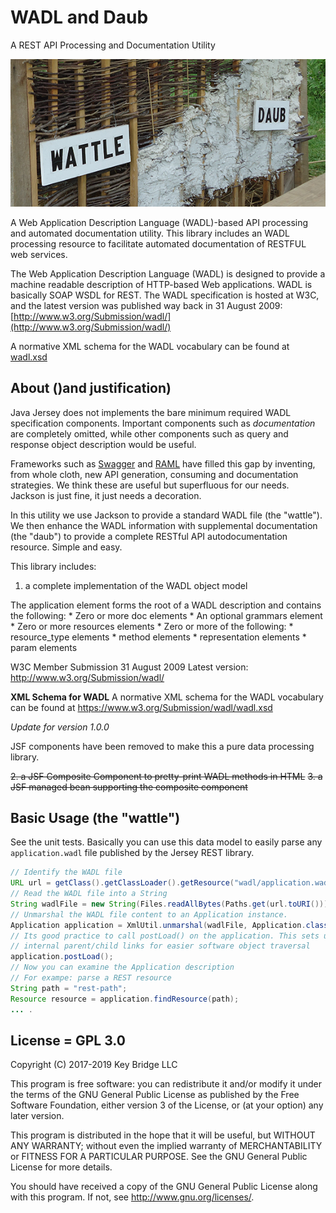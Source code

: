 # WADL and Daub

A REST API Processing and Documentation Utility

![Waddle and Daub](doc/wattle-and-daub.png)

A Web Application Description Language (WADL)-based API processing and automated
documentation utility. This library includes an WADL processing resource to facilitate
automated documentation of RESTFUL web services.

The Web Application Description Language (WADL) is designed to provide a machine
readable description of HTTP-based Web applications. WADL is basically SOAP WSDL for REST.
The WADL specification is hosted at W3C, and the latest version was published
way back in 31 August 2009: [http://www.w3.org/Submission/wadl/](http://www.w3.org/Submission/wadl/)

A normative XML schema for the WADL vocabulary can be found at
[wadl.xsd](https://www.w3.org/Submission/wadl/wadl.xsd)

## About ()and justification)

Java Jersey does not implements the bare minimum required WADL specification
components. Important components such as _documentation_ are completely omitted,
while other components such as query and response object description would be
useful.

Frameworks such as [Swagger](http://swagger.io) and [RAML](http://raml.org)
have filled this gap by inventing, from whole cloth, new API generation, consuming
and documentation strategies. We think these are useful but superfluous for our needs.
Jackson is just fine, it just needs a decoration.

In this utility we use Jackson to provide a standard WADL file (the "wattle"). We
then enhance the WADL information with supplemental documentation (the "daub")
to provide a complete RESTful API autodocumentation resource. Simple and easy.

This library includes:

1. a complete implementation of the WADL object model


The application element forms the root of a WADL description and contains the following:
    * Zero or more doc elements
    * An optional grammars element
    * Zero or more resources elements
    * Zero or more of the following:
        * resource_type elements
        * method elements
        * representation elements
        * param elements

W3C Member Submission 31 August 2009
Latest version: http://www.w3.org/Submission/wadl/

**XML Schema for WADL**
A normative XML schema for the WADL vocabulary can be found at
https://www.w3.org/Submission/wadl/wadl.xsd

_Update for version 1.0.0_

JSF components have been removed to make this a pure data processing library.


~~2. a JSF Composite Component to pretty-print WADL methods in HTML~~
~~3. a JSF managed bean supporting the composite component~~

## Basic Usage (the "wattle")

See the unit tests. Basically you can use this data model to easily
parse any `application.wadl` file published by the Jersey REST library.

```java
// Identify the WADL file
URL url = getClass().getClassLoader().getResource("wadl/application.wadl");
// Read the WADL file into a String 
String wadlFile = new String(Files.readAllBytes(Paths.get(url.toURI())));
// Unmarshal the WADL file content to an Application instance.
Application application = XmlUtil.unmarshal(wadlFile, Application.class);
// Its good practice to call postLoad() on the application. This sets up
// internal parent/child links for easier software object traversal
application.postLoad();
// Now you can examine the Application description
// For exampe: parse a REST resource 
String path = "rest-path";
Resource resource = application.findResource(path);
... .

```


## License = GPL 3.0

Copyright (C) 2017-2019 Key Bridge LLC

This program is free software: you can redistribute it and/or modify
it under the terms of the GNU General Public License as published by
the Free Software Foundation, either version 3 of the License, or
(at your option) any later version.

This program is distributed in the hope that it will be useful,
but WITHOUT ANY WARRANTY; without even the implied warranty of
MERCHANTABILITY or FITNESS FOR A PARTICULAR PURPOSE.  See the
GNU General Public License for more details.

You should have received a copy of the GNU General Public License
along with this program.  If not, see <http://www.gnu.org/licenses/>.

